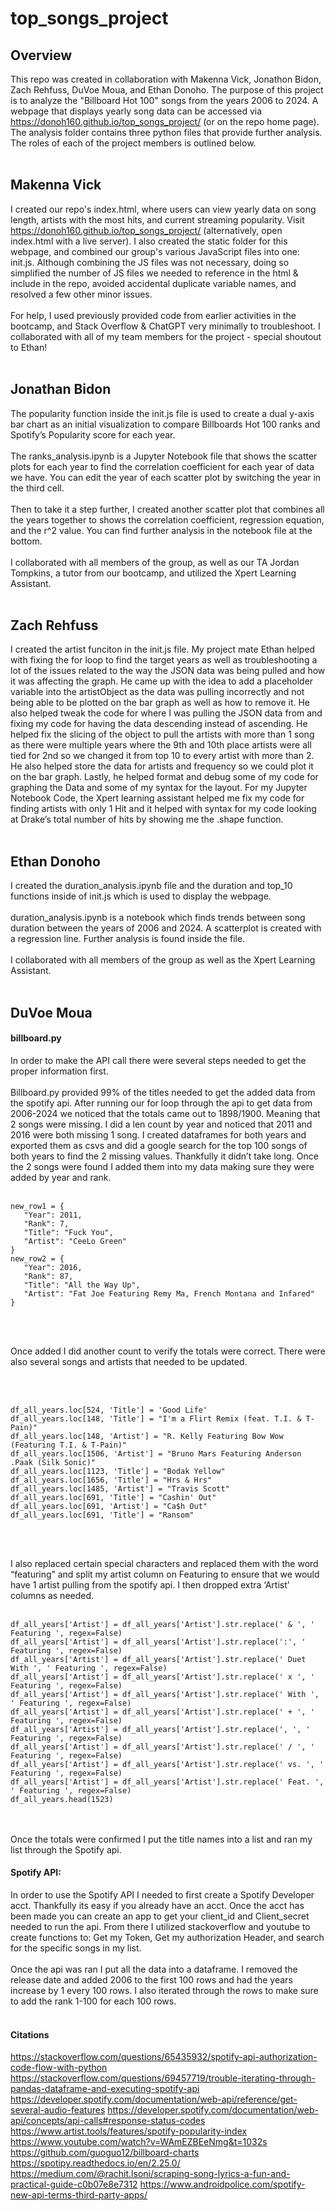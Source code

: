 # top_songs_project

## Overview
This repo was created in collaboration with Makenna Vick, Jonathon Bidon, Zach Rehfuss, DuVoe Moua, and Ethan Donoho. The purpose of this project is to analyze the "Billboard Hot 100" songs from the years 2006 to 2024. A webpage that displays yearly song data can be accessed via https://donoh160.github.io/top_songs_project/ (or on the repo home page). The analysis folder contains three python files that provide further analysis. The roles of each of the project members is outlined below. 
<br><br>

## Makenna Vick
I created our repo's index.html, where users can view yearly data on song length, artists with the most hits, and current streaming popularity. Visit https://donoh160.github.io/top_songs_project/ (alternatively, open index.html with a live server). I also created the static folder for this webpage, and combined our group's various JavaScript files into one: init.js. Although combining the JS files was not necessary, doing so simplified the number of JS files we needed to reference in the html & include in the repo, avoided accidental duplicate variable names, and resolved a few other minor issues. 
<br><br>
For help, I used previously provided code from earlier activities in the bootcamp, and Stack Overflow & ChatGPT very minimally to troubleshoot. I collaborated with all of my team members for the project - special shoutout to Ethan!
<br><br>

## Jonathan Bidon
The popularity function inside the init.js file is used to create a dual y-axis bar chart as an initial visualization to compare Billboards Hot 100 ranks and Spotify’s Popularity score for each year.
<br><br>
The ranks_analysis.ipynb is a Jupyter Notebook file that shows the scatter plots for each year to find the correlation coefficient for each year of data we have. You can edit the year of each scatter plot by switching the year in the third cell.
<br><br>
Then to take it a step further, I created another scatter plot that combines all the years together to shows the correlation coefficient, regression equation, and the r^2 value. You can find further analysis in the notebook file at the bottom.
<br><br>
I collaborated with all members of the group, as well as our TA Jordan Tompkins, a tutor from our bootcamp, and utilized the Xpert Learning Assistant.
<br><br>

## Zach Rehfuss
I created the artist funciton in the init.js file. My project mate Ethan helped with fixing the for loop to find the target years as well as troubleshooting a lot of the issues related to the way the JSON data was being pulled and how it was affecting the graph. He came up with the idea to add a placeholder variable into the artistObject as the data was pulling incorrectly and not being able to be plotted on the bar graph as well as how to remove it. He also helped tweak the code for where I was pulling the JSON data from and fixing my code for having the data descending instead of ascending. He helped fix the slicing of the object to pull the artists with more than 1 song as there were multiple years where the 9th and 10th place artists were all tied for 2nd so we changed it from top 10 to every artist with more than 2. He also helped store the data for artists and frequency so we could plot it on the bar graph. Lastly, he helped format and debug some of my code for graphing the Data and some of my syntax for the layout. For my Jupyter Notebook Code, the Xpert learning assistant helped me fix my code for finding artists with only 1 Hit and it helped with syntax for my code looking at Drake’s total number of hits by showing me the .shape function.
<br><br>

## Ethan Donoho
I created the duration_analysis.ipynb file and the duration and top_10 functions inside of init.js which is used to display the webpage. 
<br><br>
duration_analysis.ipynb is a notebook which finds trends between song duration between the years of 2006 and 2024. A scatterplot is created with a regression line. Further analysis is found inside the file. 
<br><br>
I collaborated with all members of the group as well as the Xpert Learning Assistant. 
<br><br>

## DuVoe Moua

#### billboard.py
In order to make the API call there were several steps needed to get the proper information first.
<br><br>
Billboard.py provided 99% of the titles needed to get the added data from the spotify api. After running our for loop through the api to get data from 2006-2024 we noticed that the totals came out to 1898/1900. Meaning that 2 songs were missing. I did a len count by year and noticed that 2011 and 2016 were both missing 1 song. I created dataframes for both years and exported them as csvs and did a google search for the top 100 songs of both years to find the 2 missing values. Thankfully it didn’t take long. Once the 2 songs were found I added them into my data making sure they were added by year and rank.
<br><br>

```
new_row1 = {
   "Year": 2011,
   "Rank": 7,
   "Title": "Fuck You",
   "Artist": "CeeLo Green"
}
new_row2 = {
   "Year": 2016,
   "Rank": 87,
   "Title": "All the Way Up",
   "Artist": "Fat Joe Featuring Remy Ma, French Montana and Infared"
}
```
<br><br>

Once added I did another count to verify the totals were correct. There were also several songs and artists that needed to be updated.

<br><br>

```
df_all_years.loc[524, 'Title'] = 'Good Life'
df_all_years.loc[148, 'Title'] = "I'm a Flirt Remix (feat. T.I. & T-Pain)"
df_all_years.loc[148, 'Artist'] = "R. Kelly Featuring Bow Wow (Featuring T.I. & T-Pain)"
df_all_years.loc[1506, 'Artist'] = "Bruno Mars Featuring Anderson .Paak (Silk Sonic)"
df_all_years.loc[1123, 'Title'] = "Bodak Yellow"
df_all_years.loc[1656, 'Title'] = "Hrs & Hrs"
df_all_years.loc[1485, 'Artist'] = "Travis Scott"
df_all_years.loc[691, 'Title'] = "Cashin' Out"
df_all_years.loc[691, 'Artist'] = "Ca$h Out"
df_all_years.loc[691, 'Title'] = "Ransom"
```
<br><br>

I also replaced certain special characters and replaced them with the word “featuring” and split my artist column on Featuring to ensure that we would have 1 artist pulling from the spotify api. I then dropped extra ‘Artist’ columns as needed.
<br><br>

```
df_all_years['Artist'] = df_all_years['Artist'].str.replace(' & ', ' Featuring ', regex=False)
df_all_years['Artist'] = df_all_years['Artist'].str.replace(':', ' Featuring ', regex=False)
df_all_years['Artist'] = df_all_years['Artist'].str.replace(' Duet With ', ' Featuring ', regex=False)
df_all_years['Artist'] = df_all_years['Artist'].str.replace(' x ', ' Featuring ', regex=False)
df_all_years['Artist'] = df_all_years['Artist'].str.replace(' With ', ' Featuring ', regex=False)
df_all_years['Artist'] = df_all_years['Artist'].str.replace(' + ', ' Featuring ', regex=False)
df_all_years['Artist'] = df_all_years['Artist'].str.replace(', ', ' Featuring ', regex=False)
df_all_years['Artist'] = df_all_years['Artist'].str.replace(' / ', ' Featuring ', regex=False)
df_all_years['Artist'] = df_all_years['Artist'].str.replace(' vs. ', ' Featuring ', regex=False)
df_all_years['Artist'] = df_all_years['Artist'].str.replace(' Feat. ', ' Featuring ', regex=False)
df_all_years.head(1523)
```
<br><br>
Once the totals were confirmed I put the title names into a list and ran my list through the Spotify api.

#### Spotify API:
In order to use the Spotify API I needed to first create a Spotify Developer acct. Thankfully its easy if you already have an acct. Once the acct has been made you can create an app to get your client_id and Client_secret needed to run the api. From there I utilized stackoverflow and youtube to create functions to: Get my Token, Get my authorization Header, and search for the specific songs in my list.
<br><br>
Once the api was ran I put all the data into a dataframe. I removed the release date and added 2006 to the first 100 rows and had the years increase by 1 every 100 rows. I also iterated through the rows to make sure to add the rank 1-100 for each 100 rows.
<br><br>

#### Citations
https://stackoverflow.com/questions/65435932/spotify-api-authorization-code-flow-with-python
https://stackoverflow.com/questions/69457719/trouble-iterating-through-pandas-dataframe-and-executing-spotify-api
https://developer.spotify.com/documentation/web-api/reference/get-several-audio-features
https://developer.spotify.com/documentation/web-api/concepts/api-calls#response-status-codes
https://www.artist.tools/features/spotify-popularity-index
https://www.youtube.com/watch?v=WAmEZBEeNmg&t=1032s
https://github.com/guoguo12/billboard-charts
https://spotipy.readthedocs.io/en/2.25.0/
https://medium.com/@rachit.lsoni/scraping-song-lyrics-a-fun-and-practical-guide-c0b07e8e7312
https://www.androidpolice.com/spotify-new-api-terms-third-party-apps/




